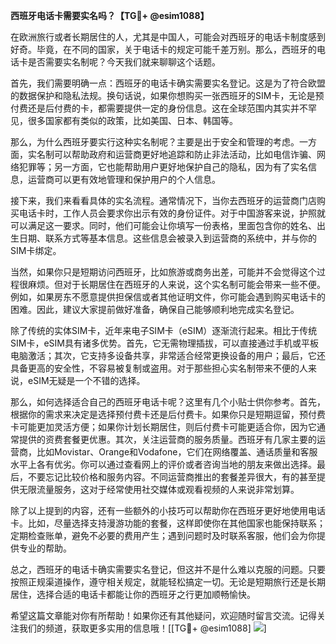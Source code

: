 **西班牙电话卡需要实名吗？【TG💪+ @esim1088】**

在欧洲旅行或者长期居住的人，尤其是中国人，可能会对西班牙的电话卡制度感到好奇。毕竟，在不同的国家，关于电话卡的规定可能千差万别。那么，西班牙的电话卡是否需要实名制呢？今天我们就来聊聊这个话题。

首先，我们需要明确一点：西班牙的电话卡确实需要实名登记。这是为了符合欧盟的数据保护和隐私法规。换句话说，如果你想购买一张西班牙的SIM卡，无论是预付费还是后付费的卡，都需要提供一定的身份信息。这在全球范围内其实并不罕见，很多国家都有类似的政策，比如美国、日本、韩国等。

那么，为什么西班牙要实行这种实名制呢？主要是出于安全和管理的考虑。一方面，实名制可以帮助政府和运营商更好地追踪和防止非法活动，比如电信诈骗、网络犯罪等；另一方面，它也能帮助用户更好地保护自己的隐私，因为有了实名信息，运营商可以更有效地管理和保护用户的个人信息。

接下来，我们来看看具体的实名流程。通常情况下，当你去西班牙的运营商门店购买电话卡时，工作人员会要求你出示有效的身份证件。对于中国游客来说，护照就可以满足这一要求。同时，他们可能会让你填写一份表格，里面包含你的姓名、出生日期、联系方式等基本信息。这些信息会被录入到运营商的系统中，并与你的SIM卡绑定。

当然，如果你只是短期访问西班牙，比如旅游或商务出差，可能并不会觉得这个过程很麻烦。但对于长期居住在西班牙的人来说，这个实名制可能会带来一些不便。例如，如果房东不愿意提供担保信或者其他证明文件，你可能会遇到购买电话卡的困难。因此，建议大家提前做好准备，确保自己能够顺利地完成实名登记。

除了传统的实体SIM卡，近年来电子SIM卡（eSIM）逐渐流行起来。相比于传统SIM卡，eSIM具有诸多优势。首先，它无需物理插拔，可以直接通过手机或平板电脑激活；其次，它支持多设备共享，非常适合经常更换设备的用户；最后，它还具备更高的安全性，不容易被复制或盗用。对于那些担心实名制带来不便的人来说，eSIM无疑是一个不错的选择。

那么，如何选择适合自己的西班牙电话卡呢？这里有几个小贴士供你参考。首先，根据你的需求来决定是选择预付费卡还是后付费卡。如果你只是短期逗留，预付费卡可能更加灵活方便；如果你计划长期居住，则后付费卡可能更适合你，因为它通常提供的资费套餐更优惠。其次，关注运营商的服务质量。西班牙有几家主要的运营商，比如Movistar、Orange和Vodafone，它们在网络覆盖、通话质量和客服水平上各有优劣。你可以通过查看网上的评价或者咨询当地的朋友来做出选择。最后，不要忘记比较价格和服务内容。不同运营商推出的套餐差异很大，有的甚至提供无限流量服务，这对于经常使用社交媒体或观看视频的人来说非常划算。

除了以上提到的内容，还有一些额外的小技巧可以帮助你在西班牙更好地使用电话卡。比如，尽量选择支持漫游功能的套餐，这样即使你在其他国家也能保持联系；定期检查账单，避免不必要的费用产生；遇到问题时及时联系客服，他们会为你提供专业的帮助。

总之，西班牙的电话卡确实需要实名登记，但这并不是什么难以克服的问题。只要按照正规渠道操作，遵守相关规定，就能轻松搞定一切。无论是短期旅行还是长期居住，选择合适的电话卡都能让你的西班牙之行更加顺畅愉快。

希望这篇文章能对你有所帮助！如果你还有其他疑问，欢迎随时留言交流。记得关注我们的频道，获取更多实用的信息哦！[[TG💪+ @esim1088] ![](https://i.postimg.cc/4NQfJmqS/Snipaste-2025-05-13-00-14-12.png)]
